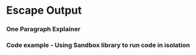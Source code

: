 # Escape Output

### One Paragraph Explainer

### Code example - Using Sandbox library to run code in isolation

```